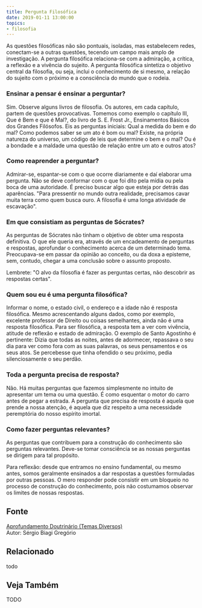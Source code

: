 ```yaml
---
title: Pergunta Filosófica
date: 2019-01-11 13:00:00
topics: 
- filosofia
---
```


As questões filosóficas não são pontuais, isoladas, mas estabelecem
redes, conectam-se a outras questões, tecendo um campo mais amplo de
investigação. A pergunta filosófica relaciona-se com a admiração, a
crítica, a reflexão e a vivência do sujeito. A pergunta filosófica
sintetiza o objetivo central da filosofia, ou seja, inclui o
conhecimento de si mesmo, a relação do sujeito com o próximo e a
consciência do mundo que o rodeia.

### Ensinar a pensar é ensinar a perguntar?
Sim. Observe alguns livros de filosofia. Os autores, em cada capítulo,
partem de questões provocativas. Tomemos como exemplo o capítulo III,
Que é Bem e que é Mal?, do livro de S. E. Frost Jr., Ensinamentos
Básicos dos Grandes Filósofos. Eis as perguntas iniciais: Qual a medida
do bem e do mal? Como podemos saber se um ato é bom ou mal? Existe, na
própria natureza do universo, um código de leis que determine o bem e o
mal? Ou é a bondade e a maldade uma questão de relação entre um ato e
outros atos?

### Como reaprender a perguntar?
Admirar-se, espantar-se com o que ocorre diariamente e daí elaborar uma
pergunta. Não se deve conformar com o que foi dito pela mídia ou pela
boca de uma autoridade. É preciso buscar algo que esteja por detrás das
aparências. "Para pressentir no mundo outra realidade, precisamos cavar
muita terra como quem busca ouro. A filosofia é uma longa atividade de
escavação".

### Em que consistiam as perguntas de Sócrates?
As perguntas de Sócrates não tinham o objetivo de obter uma resposta
definitiva. O que ele queria era, através de um encadeamento de
perguntas e respostas, aprofundar o conhecimento acerca de um
determinado tema. Preocupava-se em passar da opinião ao conceito, ou
da doxa a episteme, sem, contudo, chegar a uma conclusão sobre o
assunto proposto.

Lembrete: "O alvo da filosofia é fazer as perguntas certas, não
descobrir as respostas certas".

### Quem sou eu é uma pergunta filosófica?
Informar o nome, o estado civil, o endereço e a idade não é resposta
filosófica. Mesmo acrescentando alguns dados, como por exemplo,
excelente professor de Direito ou coisas semelhantes, ainda não é uma
resposta filosófica. Para ser filosófica, a resposta tem a ver com
vivência, atitude de reflexão e estado de admiração. O exemplo de Santo
Agostinho é pertinente: Dizia que todas as noites, antes de adormecer,
repassava o seu dia para ver como fora com as suas palavras, os seus
pensamentos e os seus atos. Se percebesse que tinha ofendido o seu
próximo, pedia silenciosamente o seu perdão.

### Toda a pergunta precisa de resposta?
Não. Há muitas perguntas que fazemos simplesmente no intuito de
apresentar um tema ou uma questão. É como esquentar o motor do carro
antes de pegar a estrada. A pergunta que precisa de resposta é aquela
que prende a nossa atenção, é aquela que diz respeito a uma necessidade
peremptória do nosso espírito imortal.

### Como fazer perguntas relevantes?
As perguntas que contribuem para a construção do conhecimento são
perguntas relevantes. Deve-se tomar consciência se as nossas perguntas
se dirigem para tal propósito.

Para reflexão: desde que entramos no ensino fundamental, ou mesmo
antes, somos geralmente ensinados a dar respostas a questões formuladas
por outras pessoas. O mero responder pode consistir em um bloqueio no
processo de construção do conhecimento, pois não costumamos observar os
limites de nossas respostas.


## Fonte
[Aprofundamento Doutrinário (Temas Diversos)](https://sites.google.com/view/aprofundamentodoutrinario/pergunta-e-pergunta-filosófica)  
Autor: Sérgio Biagi Gregório



## Relacionado
todo

## Veja Também
TODO


